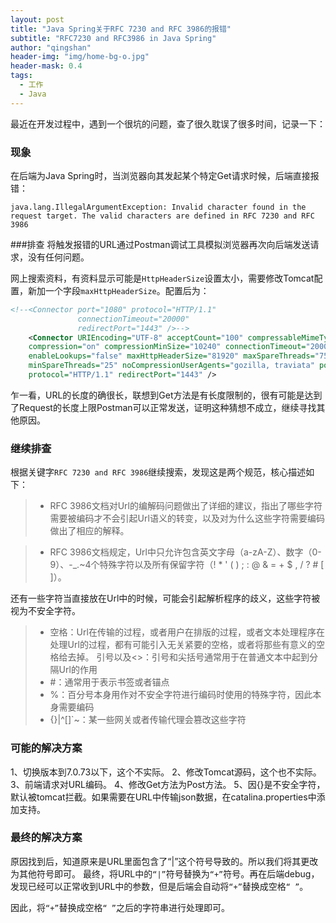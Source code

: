 ```yaml
---
layout: post
title: "Java Spring关于RFC 7230 and RFC 3986的报错"
subtitle: "RFC7230 and RFC3986 in Java Spring"
author: "qingshan"
header-img: "img/home-bg-o.jpg"
header-mask: 0.4
tags:
  - 工作
  - Java
---
```


最近在开发过程中，遇到一个很坑的问题，查了很久耽误了很多时间，记录一下：

### 现象
在后端为Java Spring时，当浏览器向其发起某个特定Get请求时候，后端直接报错：
```
java.lang.IllegalArgumentException: Invalid character found in the request target. The valid characters are defined in RFC 7230 and RFC 3986
```

###排查
将触发报错的URL通过Postman调试工具模拟浏览器再次向后端发送请求，没有任何问题。

网上搜索资料，有资料显示可能是`HttpHeaderSize`设置太小，需要修改Tomcat配置，新加一个字段`maxHttpHeaderSize`。配置后为：
```xml
<!--<Connector port="1080" protocol="HTTP/1.1"
               connectionTimeout="20000"
               redirectPort="1443" />-->
    <Connector URIEncoding="UTF-8" acceptCount="100" compressableMimeType="text/html,text/xml,text/javascript,text/css,text/plain"
    compression="on" compressionMinSize="10240" connectionTimeout="20000" disableUploadTimeout="true"
    enableLookups="false" maxHttpHeaderSize="81920" maxSpareThreads="75" maxThreads="150"
    minSpareThreads="25" noCompressionUserAgents="gozilla, traviata" port="1080"
    protocol="HTTP/1.1" redirectPort="1443" />
```

乍一看，URL的长度的确很长，联想到Get方法是有长度限制的，很有可能是达到了Request的长度上限Postman可以正常发送，证明这种猜想不成立，继续寻找其他原因。

### 继续排查
根据关键字`RFC 7230 and RFC 3986`继续搜索，发现这是两个规范，核心描述如下：
>* RFC 3986文档对Url的编解码问题做出了详细的建议，指出了哪些字符需要被编码才不会引起Url语义的转变，以及对为什么这些字符需要编码做出了相应的解释。

>* RFC 3986文档规定，Url中只允许包含英文字母（a-zA-Z）、数字（0-9）、-_.~4个特殊字符以及所有保留字符（! * ' ( ) ; : @ & = + $ , / ? # [ ]）。

还有一些字符当直接放在Url中的时候，可能会引起解析程序的歧义，这些字符被视为不安全字符。
>* 空格：Url在传输的过程，或者用户在排版的过程，或者文本处理程序在处理Url的过程，都有可能引入无关紧要的空格，或者将那些有意义的空格给去掉。
引号以及<>：引号和尖括号通常用于在普通文本中起到分隔Url的作用
>* #：通常用于表示书签或者锚点
>* %：百分号本身用作对不安全字符进行编码时使用的特殊字符，因此本身需要编码
>* {}|\^[]`~：某一些网关或者传输代理会篡改这些字符

### 可能的解决方案

1、切换版本到7.0.73以下，这个不实际。
2、修改Tomcat源码，这个也不实际。
3、前端请求对URL编码。
4、修改Get方法为Post方法。
5、因{}是不安全字符，默认被tomcat拦截。如果需要在URL中传输json数据，在catalina.properties中添加支持。

### 最终的解决方案
原因找到后，知道原来是URL里面包含了“|”这个符号导致的。所以我们将其更改为其他符号即可。
最终，将URL中的`“|”`符号替换为`“+”`符号。再在后端debug，发现已经可以正常收到URL中的参数，但是后端会自动将`“+”`替换成空格`“ ”`。

因此，将`“+”`替换成空格`“ ”`之后的字符串进行处理即可。


